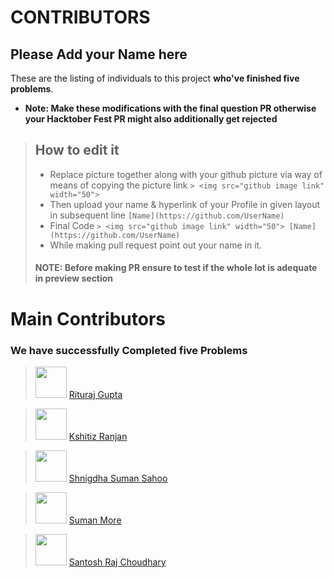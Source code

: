 # CONTRIBUTORS

## Please Add your Name here

These are the listing of individuals to this project **who've finished five problems**.

- **Note: Make these modifications with the final question PR otherwise your Hacktober Fest PR might also additionally get rejected**
> ## How to edit it
>
> - Replace picture together along with your github picture via way of means of copying the picture link
    `> <img src="github image link" width="50"> `
> - Then upload your name & hyperlink of your Profile in given layout in subsequent line
    `[Name](https://github.com/UserName)`
> - Final Code `> <img src="github image link" width="50"> [Name](https://github.com/UserName)`
> - While making pull request point out your name in it.
>
> #### NOTE: Before making PR ensure to test if the whole lot is adequate in preview section

# Main Contributors

### We have successfully Completed five Problems

> <img src="https://avatars.githubusercontent.com/u/62745286?v=4" width="50"> [Rituraj Gupta](https://github.com/RiturajGupta21)

> <img src="https://avatars.githubusercontent.com/u/54390873?v=4" width="50"> [Kshitiz Ranjan](https://github.com/kshitizranjan15)

> <img src="https://avatars.githubusercontent.com/u/79396219?v=4"  width="50"> [Shnigdha Suman Sahoo](https://github.com/Shnigdha)

> <img src="https://avatars.githubusercontent.com/u/67056908?v=4" width="50"> [Suman More](https://github.com/SumanMore)

> <img src="https://avatars.githubusercontent.com/u/91720401?v=4" width="50"> [Santosh Raj Choudhary](https://github.com/SRChoudhary672)




